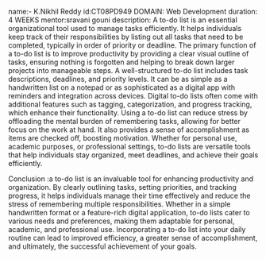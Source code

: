name:- K.Nikhil Reddy
id:CT08PD949
DOMAIN: Web Development
duration: 4 WEEKS
mentor:sravani gouni
description:
A to-do list is an essential organizational tool used to manage tasks efficiently. It helps individuals keep track of their responsibilities by listing out all tasks that need to be completed, typically in order of priority or deadline. The primary function of a to-do list is to improve productivity by providing a clear visual outline of tasks, ensuring nothing is forgotten and helping to break down larger projects into manageable steps.
A well-structured to-do list includes task descriptions, deadlines, and priority levels. It can be as simple as a handwritten list on a notepad or as sophisticated as a digital app with reminders and integration across devices. Digital to-do lists often come with additional features such as tagging, categorization, and progress tracking, which enhance their functionality. Using a to-do list can reduce stress by offloading the mental burden of remembering tasks, allowing for better focus on the work at hand. It also provides a sense of accomplishment as items are checked off, boosting motivation. Whether for personal use, academic purposes, or professional settings, to-do lists are versatile tools that help individuals stay organized, meet deadlines, and achieve their goals efficiently.

Conclusion :a to-do list is an invaluable tool for enhancing productivity and organization. By clearly outlining tasks, setting priorities, and tracking progress, it helps individuals manage their time effectively and reduce the stress of remembering multiple responsibilities. Whether in a simple handwritten format or a feature-rich digital application, to-do lists cater to various needs and preferences, making them adaptable for personal, academic, and professional use. Incorporating a to-do list into your daily routine can lead to improved efficiency, a greater sense of accomplishment, and ultimately, the successful achievement of your goals.
